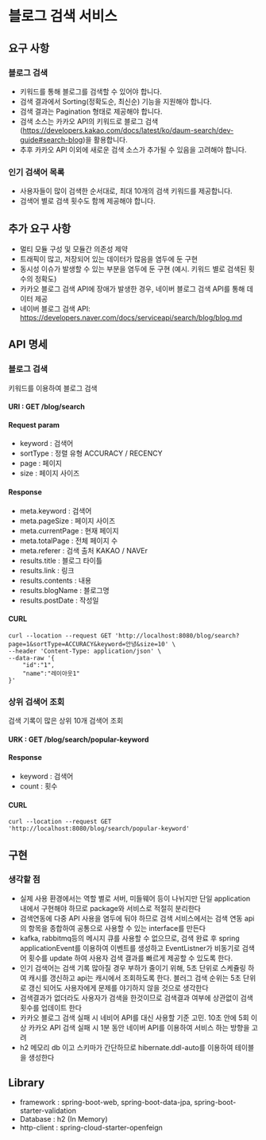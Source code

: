 # 블로그 검색 서비스

## 요구 사항

### 블로그 검색

- 키워드를 통해 블로그를 검색할 수 있어야 합니다.
- 검색 결과에서 Sorting(정확도순, 최신순) 기능을 지원해야 합니다.
- 검색 결과는 Pagination 형태로 제공해야 합니다.
- 검색 소스는 카카오 API의 키워드로 블로그 검색(https://developers.kakao.com/docs/latest/ko/daum-search/dev-guide#search-blog)을 활용합니다.
- 추후 카카오 API 이외에 새로운 검색 소스가 추가될 수 있음을 고려해야 합니다.

### 인기 검색어 목록

- 사용자들이 많이 검색한 순서대로, 최대 10개의 검색 키워드를 제공합니다.
- 검색어 별로 검색 횟수도 함께 제공해야 합니다.

## 추가 요구 사항

- 멀티 모듈 구성 및 모듈간 의존성 제약
- 트래픽이 많고, 저장되어 있는 데이터가 많음을 염두에 둔 구현
- 동시성 이슈가 발생할 수 있는 부분을 염두에 둔 구현 (예시. 키워드 별로 검색된 횟수의 정확도)
- 카카오 블로그 검색 API에 장애가 발생한 경우, 네이버 블로그 검색 API를 통해 데이터 제공
- 네이버 블로그 검색 API: https://developers.naver.com/docs/serviceapi/search/blog/blog.md

## API 명세

### 블로그 검색

키워드를 이용하여 블로그 검색

#### URI : GET /blog/search

#### Request param

- keyword : 검색어
- sortType : 정렬 유형 ACCURACY / RECENCY
- page : 페이지
- size : 페이지 사이즈

#### Response

- meta.keyword : 검색어
- meta.pageSize : 페이지 사이즈
- meta.currentPage : 현재 페이지
- meta.totalPage : 전체 페이지 수
- meta.referer : 검색 출처 KAKAO / NAVEr
- results.title : 블로그 타이틀
- results.link : 링크
- results.contents : 내용
- results.blogName : 블로그명
- results.postDate : 작성일

#### CURL

```
curl --location --request GET 'http://localhost:8080/blog/search?page=1&sortType=ACCURACY&keyword=안녕&size=10' \
--header 'Content-Type: application/json' \
--data-raw '{
    "id":"1",
    "name":"레이아웃1"
}'
```

### 상위 검색어 조회

검색 기록이 많은 상위 10개 검색어 조회

#### URK : GET /blog/search/popular-keyword

#### Response

- keyword : 검색어
- count : 횟수

#### CURL

```
curl --location --request GET 'http://localhost:8080/blog/search/popular-keyword'
```

## 구현

### 생각할 점

- 실제 사용 환경에서는 역할 별로 서버, 미들웨어 등이 나뉘지만 단일 application 내에서 구현해야 하므로 package와 서비스로 적절히 분리한다
- 검색연동에 다중 API 사용을 염두에 둬야 하므로 검색 서비스에서는 검색 연동 api의 항목을 종합하여 공통으로 사용할 수 있는 interface를 만든다
- kafka, rabbitmq등의 메시지 큐를 사용할 수 없으므로, 검색 완료 후 spring applicationEvent를 이용하여 이벤트를 생성하고 EventListner가 비동기로 검색어 횟수를 update
  하여 사용자 검색 결과를 빠르게 제공할 수 있도록 한다.
- 인기 검색어는 검색 기록 많아질 경우 부하가 줄이기 위해, 5초 단위로 스케쥴링 하여 캐시를 갱신하고 api는 캐시에서 조회하도록 한다. 블러그 검색 순위는 5초 단위로 갱신 되어도 사용자에게 문제를 야기하지
  않을 것으로 생각한다
- 검색결과가 없더라도 사용자가 검색을 한것이므로 검색결과 여부에 상관없이 검색 횟수를 업데이트 한다
- 카카오 블로그 검색 실패 시 네비어 API를 대신 사용할 기준 고민. 10초 안에 5회 이상 카카오 API 검색 실패 시 1분 동안 네이버 API를 이용하여 서비스 하는 방향을 고려
- h2 메모리 db 이고 스키마가 간단하므로 hibernate.ddl-auto를 이용하여 테이블을 생성한다

## Library

- framework : spring-boot-web, spring-boot-data-jpa, spring-boot-starter-validation
- Database : h2 (In Memory)
- http-client : spring-cloud-starter-openfeign
